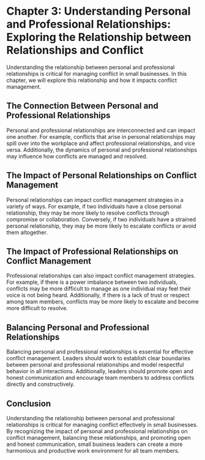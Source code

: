 Chapter 3: Understanding Personal and Professional Relationships: Exploring the Relationship between Relationships and Conflict
===============================================================================================================================

Understanding the relationship between personal and professional relationships is critical for managing conflict in small businesses. In this chapter, we will explore this relationship and how it impacts conflict management.

The Connection Between Personal and Professional Relationships
--------------------------------------------------------------

Personal and professional relationships are interconnected and can impact one another. For example, conflicts that arise in personal relationships may spill over into the workplace and affect professional relationships, and vice versa. Additionally, the dynamics of personal and professional relationships may influence how conflicts are managed and resolved.

The Impact of Personal Relationships on Conflict Management
-----------------------------------------------------------

Personal relationships can impact conflict management strategies in a variety of ways. For example, if two individuals have a close personal relationship, they may be more likely to resolve conflicts through compromise or collaboration. Conversely, if two individuals have a strained personal relationship, they may be more likely to escalate conflicts or avoid them altogether.

The Impact of Professional Relationships on Conflict Management
---------------------------------------------------------------

Professional relationships can also impact conflict management strategies. For example, if there is a power imbalance between two individuals, conflicts may be more difficult to manage as one individual may feel their voice is not being heard. Additionally, if there is a lack of trust or respect among team members, conflicts may be more likely to escalate and become more difficult to resolve.

Balancing Personal and Professional Relationships
-------------------------------------------------

Balancing personal and professional relationships is essential for effective conflict management. Leaders should work to establish clear boundaries between personal and professional relationships and model respectful behavior in all interactions. Additionally, leaders should promote open and honest communication and encourage team members to address conflicts directly and constructively.

Conclusion
----------

Understanding the relationship between personal and professional relationships is critical for managing conflict effectively in small businesses. By recognizing the impact of personal and professional relationships on conflict management, balancing these relationships, and promoting open and honest communication, small business leaders can create a more harmonious and productive work environment for all team members.

